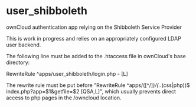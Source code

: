 user_shibboleth
===============

ownCloud authentication app relying on the Shibboleth Service Provider

This is work in progress and relies on an appropriately configured LDAP user backend.

The following line must be added to the .htaccess file in ownCloud's base directory:

RewriteRule ^apps/user_shibboleth/login.php - [L]

The rewrite rule must be put before "RewriteRule ^apps/([^/]*)/(.*\.(css|php))$ index.php?app=$1&getfile=$2 [QSA,L]", which usually prevents direct access to php pages in the /owncloud location.
